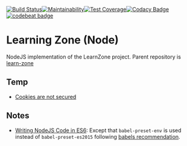 [![Build Status](https://travis-ci.com/Al-un/learn-zone-nodejs.svg?branch=master)](https://travis-ci.com/Al-un/learn-zone-nodejs)[![Maintainability](https://api.codeclimate.com/v1/badges/b417fe74ebe4a8870cc8/maintainability)](https://codeclimate.com/github/Al-un/learn-zone-nodejs/maintainability)[![Test Coverage](https://api.codeclimate.com/v1/badges/b417fe74ebe4a8870cc8/test_coverage)](https://codeclimate.com/github/Al-un/learn-zone-nodejs/test_coverage)[![Codacy Badge](https://api.codacy.com/project/badge/Grade/48cdd160eb284a91a9b0010a02782005)](https://www.codacy.com/app/alun/learn-zone-nodejs?utm_source=github.com&amp;utm_medium=referral&amp;utm_content=Al-un/learn-zone-nodejs&amp;utm_campaign=Badge_Grade)[![codebeat badge](https://codebeat.co/badges/8666173e-9d9d-4de1-8f86-6e539fdf5a1d)](https://codebeat.co/projects/github-com-al-un-learn-zone-nodejs-master)

# Learning Zone (Node)

NodeJS implementation of the LearnZone project. Parent repository is [learn-zone](https://github.com/Al-un/learn-zone)

## Temp

-   [Cookies are not secured](https://github.com/Al-un/learn-zone-nodejs/issues/3)

## Notes

-   [Writing NodeJS Code in ES6](https://www.codementor.io/iykyvic/writing-your-nodejs-apps-using-es6-6dh0edw2o):
    Except that `babel-preset-env` is used instead of `babel-preset-es2015` following
    [babels recommendation](https://babeljs.io/docs/en/env/).
